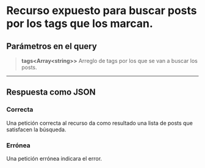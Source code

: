 # Recurso expuesto para buscar posts por los tags que los marcan.
## Parámetros en el query

> **tags\<Array\<string>>** Arreglo de tags por los que se van a buscar los posts.
---------
## Respuesta como JSON
### Correcta
Una petición correcta al recurso da como resultado una lista de posts que satisfacen la búsqueda.
### Errónea
Una petición errónea indicara el error.